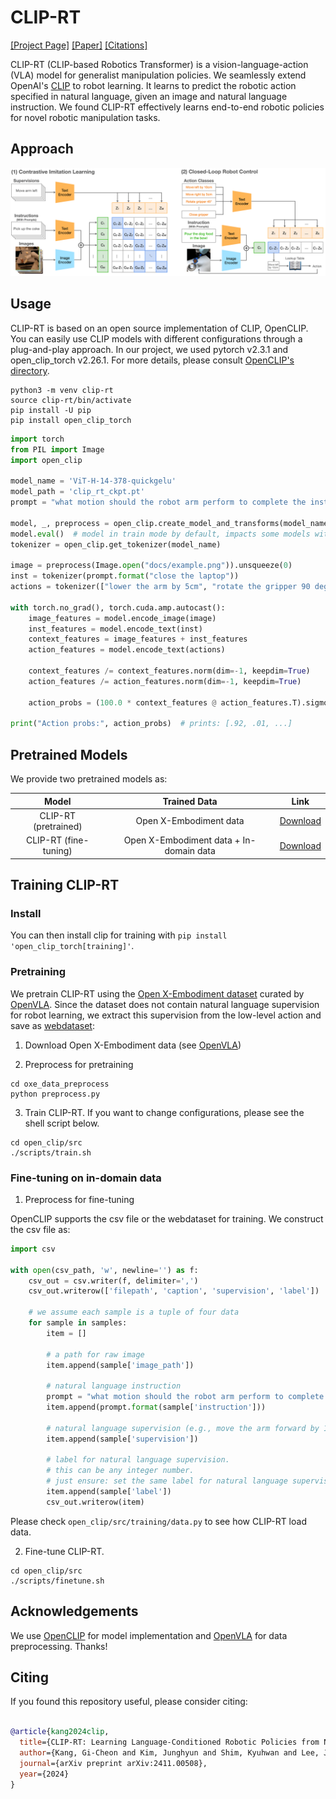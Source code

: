 # CLIP-RT

[[Project Page]](https://clip-rt.github.io) [[Paper]](https://arxiv.org/abs/2411.00508) [[Citations]](#citing)

CLIP-RT (CLIP-based Robotics Transformer) is a vision-language-action (VLA) model for generalist manipulation policies. We seamlessly extend OpenAI's [CLIP](https://arxiv.org/abs/2103.00020) to robot learning. It learns to predict the robotic action specified in natural language, given an image and natural language instruction. We found CLIP-RT effectively learns end-to-end robotic policies for novel robotic manipulation tasks.


## Approach

![CLIP-RT](CLIP-RT.png)   


## Usage

CLIP-RT is based on an open source implementation of CLIP, OpenCLIP. You can easily use CLIP models with different configurations through a plug-and-play approach. In our project, we used pytorch v2.3.1 and open_clip_torch v2.26.1. For more details, please consult [OpenCLIP's directory](https://github.com/mlfoundations/open_clip).

```
python3 -m venv clip-rt
source clip-rt/bin/activate
pip install -U pip
pip install open_clip_torch
```


```python
import torch
from PIL import Image
import open_clip

model_name = 'ViT-H-14-378-quickgelu'
model_path = 'clip_rt_ckpt.pt'
prompt = "what motion should the robot arm perform to complete the instruction '{}'?"

model, _, preprocess = open_clip.create_model_and_transforms(model_name=model_name, pretrained=model_path)
model.eval()  # model in train mode by default, impacts some models with BatchNorm or stochastic depth active
tokenizer = open_clip.get_tokenizer(model_name)

image = preprocess(Image.open("docs/example.png")).unsqueeze(0)
inst = tokenizer(prompt.format("close the laptop"))
actions = tokenizer(["lower the arm by 5cm", "rotate the gripper 90 degrees clockwise", ...])

with torch.no_grad(), torch.cuda.amp.autocast():
    image_features = model.encode_image(image)
    inst_features = model.encode_text(inst)
    context_features = image_features + inst_features
    action_features = model.encode_text(actions)

    context_features /= context_features.norm(dim=-1, keepdim=True)
    action_features /= action_features.norm(dim=-1, keepdim=True)

    action_probs = (100.0 * context_features @ action_features.T).sigmoid()

print("Action probs:", action_probs)  # prints: [.92, .01, ...]
```


## Pretrained Models

We provide two pretrained models as:

| Model | Trained Data | Link |
|:-------:|:---------:|:------:|
|CLIP-RT (pretrained) | Open X-Embodiment data |[Download](https://www.dropbox.com/scl/fi/o08en4ht05r7y4cyj69jd/clip-rt-oxe-pretrained.pt?rlkey=gl7cu9xayctdwmjfn3w3zupjw&st=kg2iexj2&dl=0)|
|CLIP-RT (fine-tuning)| Open X-Embodiment data + In-domain data | [Download](https://www.dropbox.com/scl/fi/kqfagde5xskn90cj1s5jy/clip-rt-finetuned.pt?rlkey=hmy2fvzks1wd0ihc4156yszra&st=aa8np5lx&dl=0)|



## Training CLIP-RT

### Install

You can then install clip for training with `pip install 'open_clip_torch[training]'`.

### Pretraining

We pretrain CLIP-RT using the [Open X-Embodiment dataset](https://robotics-transformer-x.github.io) curated by [OpenVLA](https://github.com/openvla/openvla). Since the dataset does not contain natural language supervision for robot learning, we extract this supervision from the low-level action and save as [webdataset](https://github.com/webdataset/webdataset): 

1. Download Open X-Embodiment data (see [OpenVLA](https://github.com/openvla/openvla))

2. Preprocess for pretraining
```
cd oxe_data_preprocess
python preprocess.py
```  

3. Train CLIP-RT. If you want to change configurations, please see the shell script below.
```
cd open_clip/src
./scripts/train.sh
```


### Fine-tuning on in-domain data


1. Preprocess for fine-tuning

OpenCLIP supports the csv file or the webdataset for training. We construct the csv file as:
```python
import csv

with open(csv_path, 'w', newline='') as f:
	csv_out = csv.writer(f, delimiter=',')
	csv_out.writerow(['filepath', 'caption', 'supervision', 'label'])

    # we assume each sample is a tuple of four data
	for sample in samples:
		item = []

		# a path for raw image 
		item.append(sample['image_path'])

        # natural language instruction
		prompt = "what motion should the robot arm perform to complete the instruction '{}'?" 
		item.append(prompt.format(sample['instruction']))
		
		# natural language supervision (e.g., move the arm forward by 1cm)
		item.append(sample['supervision'])

		# label for natural language supervision.
		# this can be any integer number.
		# just ensure: set the same label for natural language supervisions that share the same low-level action 
        item.append(sample['label'])
        csv_out.writerow(item)
```

Please check `open_clip/src/training/data.py` to see how CLIP-RT load data. 


2. Fine-tune CLIP-RT.
```
cd open_clip/src
./scripts/finetune.sh
```

## Acknowledgements

We use [OpenCLIP](https://github.com/mlfoundations/open_clip) for model implementation and [OpenVLA](https://github.com/openvla/openvla) for data preprocessing. Thanks!  



## Citing

If you found this repository useful, please consider citing:
```bibtex

@article{kang2024clip,
  title={CLIP-RT: Learning Language-Conditioned Robotic Policies from Natural Language Supervision},
  author={Kang, Gi-Cheon and Kim, Junghyun and Shim, Kyuhwan and Lee, Jun Ki and Zhang, Byoung-Tak},
  journal={arXiv preprint arXiv:2411.00508},
  year={2024}
}
```